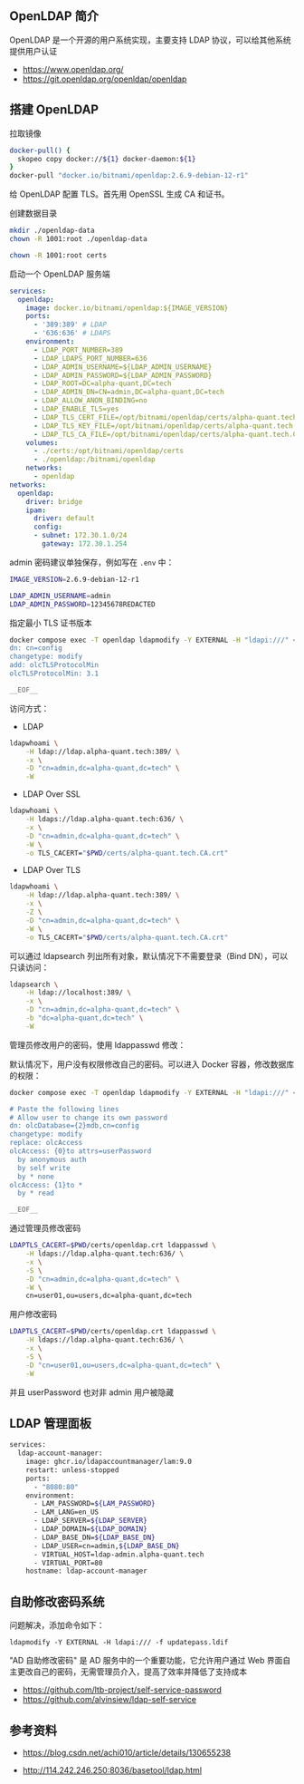 ## OpenLDAP 简介

OpenLDAP 是一个开源的用户系统实现，主要支持 LDAP 协议，可以给其他系统提供用户认证

- <https://www.openldap.org/>
- <https://git.openldap.org/openldap/openldap>

## 搭建 OpenLDAP

拉取镜像

```bash
docker-pull() {
  skopeo copy docker://${1} docker-daemon:${1}
}
docker-pull "docker.io/bitnami/openldap:2.6.9-debian-12-r1"
```

给 OpenLDAP 配置 TLS。首先用 OpenSSL 生成 CA 和证书。

创建数据目录

```bash
mkdir ./openldap-data
chown -R 1001:root ./openldap-data

chown -R 1001:root certs
```

启动一个 OpenLDAP 服务端

```yaml
services:
  openldap:
    image: docker.io/bitnami/openldap:${IMAGE_VERSION}
    ports:
      - '389:389' # LDAP
      - '636:636' # LDAPS
    environment:
      - LDAP_PORT_NUMBER=389
      - LDAP_LDAPS_PORT_NUMBER=636
      - LDAP_ADMIN_USERNAME=${LDAP_ADMIN_USERNAME}
      - LDAP_ADMIN_PASSWORD=${LDAP_ADMIN_PASSWORD}
      - LDAP_ROOT=DC=alpha-quant,DC=tech
      - LDAP_ADMIN_DN=CN=admin,DC=alpha-quant,DC=tech
      - LDAP_ALLOW_ANON_BINDING=no
      - LDAP_ENABLE_TLS=yes
      - LDAP_TLS_CERT_FILE=/opt/bitnami/openldap/certs/alpha-quant.tech.crt
      - LDAP_TLS_KEY_FILE=/opt/bitnami/openldap/certs/alpha-quant.tech.key
      - LDAP_TLS_CA_FILE=/opt/bitnami/openldap/certs/alpha-quant.tech.CA.crt
    volumes:
      - ./certs:/opt/bitnami/openldap/certs
      - ./openldap:/bitnami/openldap
    networks:
      - openldap
networks:
  openldap:
    driver: bridge
    ipam:
      driver: default
      config:
      - subnet: 172.30.1.0/24
        gateway: 172.30.1.254

```

admin 密码建议单独保存，例如写在 `.env` 中：

```bash
IMAGE_VERSION=2.6.9-debian-12-r1

LDAP_ADMIN_USERNAME=admin
LDAP_ADMIN_PASSWORD=12345678REDACTED
```

指定最小 TLS 证书版本

```bash
docker compose exec -T openldap ldapmodify -Y EXTERNAL -H "ldapi:///" << __EOF__
dn: cn=config
changetype: modify
add: olcTLSProtocolMin
olcTLSProtocolMin: 3.1

__EOF__
```

访问方式：

- LDAP

```bash
ldapwhoami \
    -H ldap://ldap.alpha-quant.tech:389/ \
    -x \
    -D "cn=admin,dc=alpha-quant,dc=tech" \
    -W
```

- LDAP Over SSL

```bash
ldapwhoami \
    -H ldaps://ldap.alpha-quant.tech:636/ \
    -x \
    -D "cn=admin,dc=alpha-quant,dc=tech" \
    -W \
    -o TLS_CACERT="$PWD/certs/alpha-quant.tech.CA.crt"
```

- LDAP Over TLS

```bash
ldapwhoami \
    -H ldap://ldap.alpha-quant.tech:389/ \
    -x \
    -Z \
    -D "cn=admin,dc=alpha-quant,dc=tech" \
    -W \
    -o TLS_CACERT="$PWD/certs/alpha-quant.tech.CA.crt"
```

可以通过 ldapsearch 列出所有对象，默认情况下不需要登录（Bind DN），可以只读访问：

```bash
ldapsearch \
    -H ldap://localhost:389/ \
    -x \
    -D "cn=admin,dc=alpha-quant,dc=tech" \
    -b "dc=alpha-quant,dc=tech" \
    -W
```

管理员修改用户的密码，使用 ldappasswd 修改：

默认情况下，用户没有权限修改自己的密码。可以进入 Docker 容器，修改数据库的权限：

```bash
docker compose exec -T openldap ldapmodify -Y EXTERNAL -H "ldapi:///" << __EOF__

# Paste the following lines
# Allow user to change its own password
dn: olcDatabase={2}mdb,cn=config
changetype: modify
replace: olcAccess
olcAccess: {0}to attrs=userPassword
  by anonymous auth
  by self write
  by * none
olcAccess: {1}to *
  by * read

__EOF__

```

通过管理员修改密码

```bash
LDAPTLS_CACERT=$PWD/certs/openldap.crt ldappasswd \
    -H ldaps://ldap.alpha-quant.tech:636/ \
    -x \
    -S \
    -D "cn=admin,dc=alpha-quant,dc=tech" \
    -W \
    cn=user01,ou=users,dc=alpha-quant,dc=tech
```

用户修改密码

```bash
LDAPTLS_CACERT=$PWD/certs/openldap.crt ldappasswd \
    -H ldaps://ldap.alpha-quant.tech:636/ \
    -x \
    -S \
    -D "cn=user01,ou=users,dc=alpha-quant,dc=tech" \
    -W
```

并且 userPassword 也对非 admin 用户被隐藏

## LDAP 管理面板

```bash
services:
  ldap-account-manager:
    image: ghcr.io/ldapaccountmanager/lam:9.0
    restart: unless-stopped
    ports:
      - "8080:80"
    environment:
      - LAM_PASSWORD=${LAM_PASSWORD}
      - LAM_LANG=en_US
      - LDAP_SERVER=${LDAP_SERVER}
      - LDAP_DOMAIN=${LDAP_DOMAIN}
      - LDAP_BASE_DN=${LDAP_BASE_DN}
      - LDAP_USER=cn=admin,${LDAP_BASE_DN}
      - VIRTUAL_HOST=ldap-admin.alpha-quant.tech
      - VIRTUAL_PORT=80
    hostname: ldap-account-manager

```

## 自助修改密码系统

问题解决，添加命令如下：

``` 
ldapmodify -Y EXTERNAL -H ldapi:/// -f updatepass.ldif
```

"AD 自助修改密码" 是 AD 服务中的一个重要功能，它允许用户通过 Web 界面自主更改自己的密码，无需管理员介入，提高了效率并降低了支持成本

- <https://github.com/ltb-project/self-service-password>
- <https://github.com/alvinsiew/ldap-self-service>

## 参考资料

- <https://blog.csdn.net/achi010/article/details/130655238>

- <http://114.242.246.250:8036/basetool/ldap.html>



